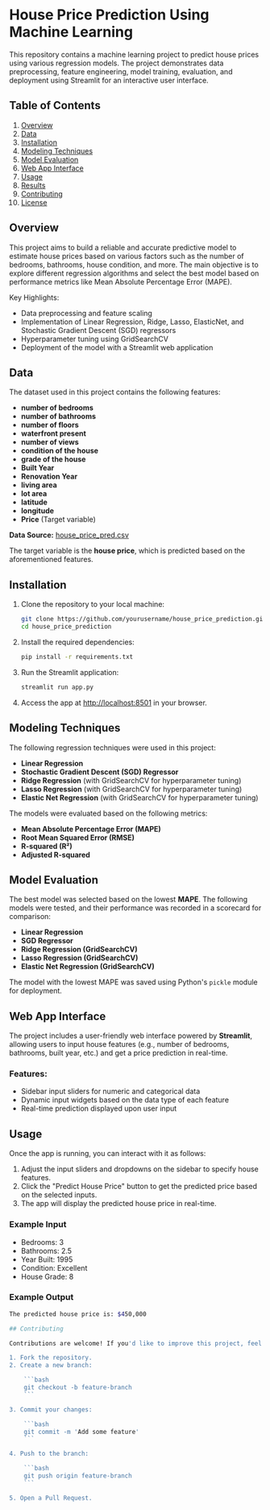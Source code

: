 # House Price Prediction Using Machine Learning

This repository contains a machine learning project to predict house prices using various regression models. The project demonstrates data preprocessing, feature engineering, model training, evaluation, and deployment using Streamlit for an interactive user interface.

## Table of Contents

1. [Overview](#overview)
2. [Data](#data)
3. [Installation](#installation)
4. [Modeling Techniques](#modeling-techniques)
5. [Model Evaluation](#model-evaluation)
6. [Web App Interface](#web-app-interface)
7. [Usage](#usage)
8. [Results](#results)
9. [Contributing](#contributing)
10. [License](#license)

## Overview

This project aims to build a reliable and accurate predictive model to estimate house prices based on various factors such as the number of bedrooms, bathrooms, house condition, and more. The main objective is to explore different regression algorithms and select the best model based on performance metrics like Mean Absolute Percentage Error (MAPE).

Key Highlights:
- Data preprocessing and feature scaling
- Implementation of Linear Regression, Ridge, Lasso, ElasticNet, and Stochastic Gradient Descent (SGD) regressors
- Hyperparameter tuning using GridSearchCV
- Deployment of the model with a Streamlit web application

## Data

The dataset used in this project contains the following features:
- **number of bedrooms**
- **number of bathrooms**
- **number of floors**
- **waterfront present**
- **number of views**
- **condition of the house**
- **grade of the house**
- **Built Year**
- **Renovation Year**
- **living area**
- **lot area**
- **latitude**
- **longitude**
- **Price** (Target variable)

**Data Source:** [house_price_pred.csv](./house_price_pred.csv)

The target variable is the **house price**, which is predicted based on the aforementioned features.

## Installation

1. Clone the repository to your local machine:

    ```bash
    git clone https://github.com/yourusername/house_price_prediction.git
    cd house_price_prediction
    ```

2. Install the required dependencies:

    ```bash
    pip install -r requirements.txt
    ```

3. Run the Streamlit application:

    ```bash
    streamlit run app.py
    ```

4. Access the app at [http://localhost:8501](http://localhost:8501) in your browser.

## Modeling Techniques

The following regression techniques were used in this project:

- **Linear Regression**
- **Stochastic Gradient Descent (SGD) Regressor**
- **Ridge Regression** (with GridSearchCV for hyperparameter tuning)
- **Lasso Regression** (with GridSearchCV for hyperparameter tuning)
- **Elastic Net Regression** (with GridSearchCV for hyperparameter tuning)

The models were evaluated based on the following metrics:

- **Mean Absolute Percentage Error (MAPE)**
- **Root Mean Squared Error (RMSE)**
- **R-squared (R²)**
- **Adjusted R-squared**

## Model Evaluation

The best model was selected based on the lowest **MAPE**. The following models were tested, and their performance was recorded in a scorecard for comparison:

- **Linear Regression**
- **SGD Regressor**
- **Ridge Regression (GridSearchCV)**
- **Lasso Regression (GridSearchCV)**
- **Elastic Net Regression (GridSearchCV)**

The model with the lowest MAPE was saved using Python's `pickle` module for deployment.

## Web App Interface

The project includes a user-friendly web interface powered by **Streamlit**, allowing users to input house features (e.g., number of bedrooms, bathrooms, built year, etc.) and get a price prediction in real-time.

### Features:

- Sidebar input sliders for numeric and categorical data
- Dynamic input widgets based on the data type of each feature
- Real-time prediction displayed upon user input

## Usage

Once the app is running, you can interact with it as follows:

1. Adjust the input sliders and dropdowns on the sidebar to specify house features.
2. Click the "Predict House Price" button to get the predicted price based on the selected inputs.
3. The app will display the predicted house price in real-time.

### Example Input

- Bedrooms: 3
- Bathrooms: 2.5
- Year Built: 1995
- Condition: Excellent
- House Grade: 8

### Example Output

```bash
The predicted house price is: $450,000

## Contributing

Contributions are welcome! If you'd like to improve this project, feel free to:

1. Fork the repository.
2. Create a new branch: 

    ```bash
    git checkout -b feature-branch
    ```

3. Commit your changes: 

    ```bash
    git commit -m 'Add some feature'
    ```

4. Push to the branch: 

    ```bash
    git push origin feature-branch
    ```

5. Open a Pull Request.
